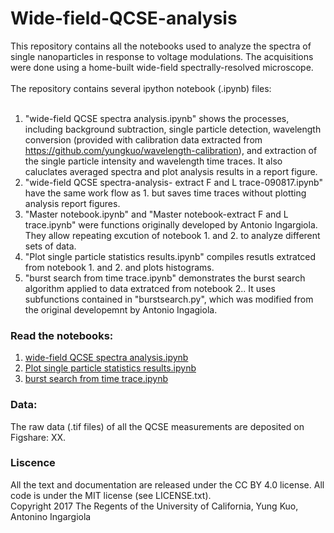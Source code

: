 # Wide-field-QCSE-analysis
This repository contains all the notebooks used to analyze the spectra of single nanoparticles in response to voltage modulations. The acquisitions were done using a home-built wide-field spectrally-resolved microscope. <br/>
<br/>
The repository contains several ipython notebook (.ipynb) files: <br/>
<br/>
1. "wide-field QCSE spectra analysis.ipynb" shows the processes, including background subtraction, single particle detection, wavelength conversion (provided with calibration data extracted from https://github.com/yungkuo/wavelength-calibration), and extraction of the single particle intensity and wavelength time traces. It also caluclates averaged spectra and plot analysis results in a report figure.<br/>
2. "wide-field QCSE spectra-analysis- extract F and L trace-090817.ipynb" have the same work flow as 1. but saves time traces without plotting analysis report figures.<br/>
3. "Master notebook.ipynb" and "Master notebook-extract F and L trace.ipynb" were functions originally developed by Antonio Ingargiola. They allow repeating excution of notebook 1. and 2. to analyze different sets of data.<br/>
4. "Plot single particle statistics results.ipynb" compiles resutls extratced from notebook 1. and 2. and plots histograms.<br/>
5. "burst search from time trace.ipynb" demonstrates the burst search algorithm applied to data extratced from notebook 2.. It uses subfunctions contained in "burstsearch.py", which was modified from the original developemnt by Antonio Ingagiola. 

### Read the notebooks:
1. [wide-field QCSE spectra analysis.ipynb](http://nbviewer.jupyter.org/github/yungkuo/wide-field-QCSE-analysis/blob/master/Wide-field%20QCSE%20spectra%20analysis.ipynb)<br/>
4. [Plot single particle statistics results.ipynb](http://nbviewer.jupyter.org/github/yungkuo/wide-field-QCSE-analysis/blob/master/Plot%20single%20particle%20statistics%20results.ipynb)<br/>
5. [burst search from time trace.ipynb](http://nbviewer.jupyter.org/github/yungkuo/wide-field-QCSE-analysis/blob/master/burst%20search%20from%20time%20trace.ipynb)

### Data:
The raw data (.tif files) of all the QCSE measurements are deposited on Figshare: XX.

### Liscence
All the text and documentation are released under the CC BY 4.0 license. All code is under the MIT license (see LICENSE.txt).
<br/>
Copyright 2017 The Regents of the University of California, Yung Kuo, Antonino Ingargiola
